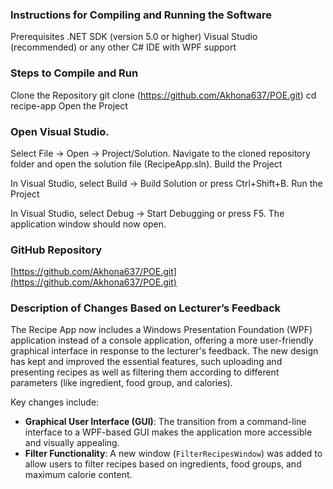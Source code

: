 ### Instructions for Compiling and Running the Software
Prerequisites
.NET SDK (version 5.0 or higher)
Visual Studio (recommended) or any other C# IDE with WPF support
### Steps to Compile and Run
Clone the Repository
git clone (https://github.com/Akhona637/POE.git)
cd recipe-app
Open the Project

### Open Visual Studio.
Select File -> Open -> Project/Solution.
Navigate to the cloned repository folder and open the solution file (RecipeApp.sln).
Build the Project

In Visual Studio, select Build -> Build Solution or press Ctrl+Shift+B.
Run the Project

In Visual Studio, select Debug -> Start Debugging or press F5.
The application window should now open.

### GitHub Repository
[https://github.com/Akhona637/POE.git](https://github.com/Akhona637/POE.git)

### Description of Changes Based on Lecturer’s Feedback

The Recipe App now includes a Windows Presentation Foundation (WPF) application instead of a console application, offering a more user-friendly graphical interface in response to the lecturer's feedback. The new design has kept and improved the essential features, such uploading and presenting recipes as well as filtering them according to different parameters (like ingredient, food group, and calories).

Key changes include:
- **Graphical User Interface (GUI)**: The transition from a command-line interface to a WPF-based GUI makes the application more accessible and visually appealing.
- **Filter Functionality**: A new window (`FilterRecipesWindow`) was added to allow users to filter recipes based on ingredients, food groups, and maximum calorie content.
 
